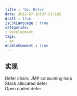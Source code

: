 ```yaml
---
title : 'Go: Defer'
date: 2022-07-15T07:52:18Z
draft : true
isCJKLanguage : true
categories:
- Development
tags:
- go
enableComment : true
---
```


## 实现

Defer chain: JMP consuming loop  
Stack allocated defer  
Open coded defer
